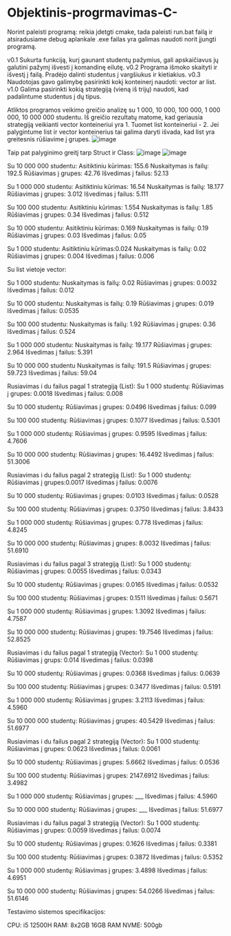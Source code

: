 # Objektinis-progrmavimas-C-
Norint paleisti programą: reikia įdetgti cmake, tada paleisti run.bat failą ir atsiradusiame debug aplankale .exe failas yra galimas naudoti norit įjungti programą.

v0.1 Sukurta funkciją, kurį gaunant studentų pažymius, gali apskaičiavus jų galutini pažymį išvesti į komandinę eilutę.
v0.2 Programa išmoko skaityti ir išvestį į failą. Pradėjo dalinti studentus į vargšiukus ir kietiakius.
v0.3 Naudotojas gavo galimybę pasirinkti kokį konteinerį naudoti: vector ar list.
v1.0 Galima pasirinkti kokią strategiją (vieną iš trijų) naudoti, kad padalintume studentus į dų tipus.


Atliktos programos veikimo greičio analizę su 1 000, 10 000, 100 000, 1 000 000, 10 000 000 studentu.
Iš greičio rezultatų matome, kad geriausia strategiją veikianti vector konteineriui yra 1.
Tuomet list konteineriui - 2.
Jei palygintume list ir vector konteinerius tai galima daryti išvada, kad  list yra greitesnis rūšiavime į grupes.
![image](https://github.com/user-attachments/assets/2cea66a4-53ac-4798-a12e-001de0c68034)

Taip pat palyginimo greitį tarp Struct ir Class: 
![image](https://github.com/user-attachments/assets/5080c894-b8bd-4dc7-9c3e-a410b7771c3c)
![image](https://github.com/user-attachments/assets/52b28d6f-3eee-44d1-8deb-9904a72839db)




Su 10 000 000 studentu:
Asitiktiniu kūrimas: 155.6
Nuskaitymas is failų: 192.5
Rūšiavimas į grupes: 42.76
Išvedimas į failus: 52.13

Su 1 000 000 studentu:
Asitiktiniu kūrimas: 16.54
Nuskaitymas is failų: 18.177
Rūšiavimas į grupes: 3.012
Išvedimas į failus: 5.111

Su 100 000 studentu:
Asitiktiniu kūrimas: 1.554
Nuskaitymas is failų: 1.85
Rūšiavimas į grupes: 0.34
Išvedimas į failus: 0.512

Su 10 000 studentu:
Asitiktiniu kūrimas: 0.169
Nuskaitymas is failų: 0.19
Rūšiavimas į grupes: 0.03
Išvedimas į failus: 0.05

Su 1 000 studentu:
Asitiktiniu kūrimas:0.024
Nuskaitymas is failų: 0.02
Rūšiavimas į grupes: 0.004
Išvedimas į failus: 0.006



Su list vietoje vector:

Su 1 000 studentu:
Nuskaitymas is failų: 0.02
Rūšiavimas į grupes: 0.0032
Išvedimas į failus: 0.012

Su 10 000 studentu:
Nuskaitymas is failų: 0.19
Rūšiavimas į grupes: 0.019
Išvedimas į failus: 0.0535

Su 100 000 studentu:
Nuskaitymas is failų: 1.92
Rūšiavimas į grupes: 0.36
Išvedimas į failus: 0.524

Su 1 000 000 studentu:
Nuskaitymas is failų: 19.177
Rūšiavimas į grupes: 2.964
Išvedimas į failus: 5.391

Su 10 000 000 studentu
Nuskaitymas is failų: 191.5
Rūšiavimas į grupes: 59.723
Išvedimas į failus: 59.04



Rusiavimas i du failus pagal 1 strategiją (List):
Su 1 000 studentų:
Rūšiavimas į grupes: 0.0018
Išvedimas į failus: 0.008

Su 10 000 studentų:
Rūšiavimas į grupes: 0.0496
Išvedimas į failus: 0.099

Su 100 000 studentų:
Rūšiavimas į grupes: 0.1077
Išvedimas į failus: 0.5301

Su 1 000 000 studentų:
Rūšiavimas į grupes: 0.9595
Išvedimas į failus: 4.7606

Su 10 000 000 studentų:
Rūšiavimas į grupes: 16.4492
Išvedimas į failus: 51.3006



Rusiavimas i du failus pagal 2 strategiją (List):
Su 1 000 studentų:
Rūšiavimas į grupes:0.0017
Išvedimas į failus: 0.0076

Su 10 000 studentų:
Rūšiavimas į grupes: 0.0103
Išvedimas į failus: 0.0528

Su 100 000 studentų:
Rūšiavimas į grupes:  0.3750
Išvedimas į failus: 3.8433

Su 1 000 000 studentų:
Rūšiavimas į grupes: 0.778
Išvedimas į failus: 4.8245

Su 10 000 000 studentų:
Rūšiavimas į grupes: 8.0032
Išvedimas į failus: 51.6910


Rusiavimas i du failus pagal 3 strategiją (List):
Su 1 000 studentų:
Rūšiavimas į grupes: 0.0055
Išvedimas į failus: 0.0343


Su 10 000 studentų:
Rūšiavimas į grupes: 0.0165
Išvedimas į failus: 0.0532

Su 100 000 studentų:
Rūšiavimas į grupes: 0.1511
Išvedimas į failus: 0.5671

Su 1 000 000 studentų:
Rūšiavimas į grupes: 1.3092
Išvedimas į failus: 4.7587

Su 10 000 000 studentų:
Rūšiavimas į grupes: 19.7546
Išvedimas į failus: 52.8525

Rusiavimas i du failus pagal 1 strategiją (Vector):
Su 1 000 studentų:
Rūšiavimas į grups: 0.014
Išvedimas į failus: 0.0398


Su 10 000 studentų:
Rūšiavimas į grupes: 0.0368
Išvedimas į failus: 0.0639

Su 100 000 studentų:
Rūšiavimas į grupes: 0.3477
Išvedimas į failus: 0.5191

Su 1 000 000 studentų:
Rūšiavimas į grupes: 3.2113
Išvedimas į failus: 4.5960

Su 10 000 000 studentų:
Rūšiavimas į grupes: 40.5429
Išvedimas į failus: 51.6977


Rusiavimas i du failus pagal 2 strategiją (Vector):
Su 1 000 studentų:
Rūšiavimas į grupes: 0.0623
Išvedimas į failus: 0.0061


Su 10 000 studentų:
Rūšiavimas į grupes: 5.6662
Išvedimas į failus: 0.0536

Su 100 000 studentų:
Rūšiavimas į grupes: 2147.6912
Išvedimas į failus: 3.4982

Su 1 000 000 studentų:
Rūšiavimas į grupes: ___
Išvedimas į failus: 4.5960

Su 10 000 000 studentų:
Rūšiavimas į grupes: ___
Išvedimas į failus: 51.6977


Rusiavimas i du failus pagal 3 strategiją (Vector):
Su 1 000 studentų:
Rūšiavimas į grupes: 0.0059
Išvedimas į failus: 0.0074


Su 10 000 studentų:
Rūšiavimas į grupes: 0.1626
Išvedimas į failus: 0.3381

Su 100 000 studentų:
Rūšiavimas į grupes: 0.3872
Išvedimas į failus: 0.5352

Su 1 000 000 studentų:
Rūšiavimas į grupes: 3.4898
Išvedimas į failus: 4.6951

Su 10 000 000 studentų:
Rūšiavimas į grupes: 54.0266
Išvedimas į failus: 51.6146

Testavimo sistemos specifikacijos:

CPU: i5 12500H
RAM: 8x2GB  16GB RAM 
NVME: 500gb
